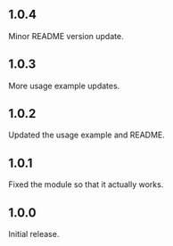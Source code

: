 ## 1.0.4

Minor README version update.

## 1.0.3

More usage example updates.

## 1.0.2

Updated the usage example and README.

## 1.0.1

Fixed the module so that it actually works.

## 1.0.0

Initial release.
